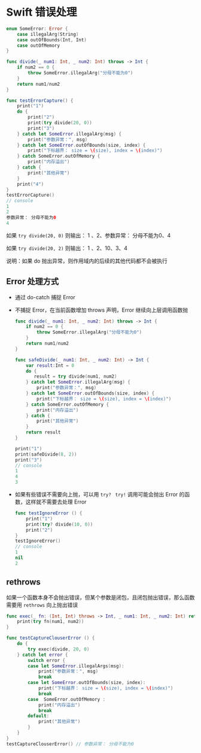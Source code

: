 # Swift 错误处理

```swift
enum SomeError: Error {
    case illegalArg(String)
    case outOfBounds(Int, Int)
    case outOfMemory
}

func divide(_ num1: Int, _ num2: Int) throws -> Int {
    if num2 == 0 {
        throw SomeError.illegalArg("分母不能为0")
    }
    return num1/num2
}

func testErrorCapture() {
    print("1")
    do {
        print("2")
        print(try divide(20, 0))
        print("3")
    } catch let SomeError.illegalArg(msg) {
        print("参数异常：", msg)
    } catch let SomeError.outOfBounds(size, index) {
        print("下标越界： size = \(size), index = \(index)")
    } catch SomeError.outOfMemory {
        print("内存溢出")
    } catch {
        print("其他异常")
    }
    print("4")
}
testErrorCapture()
// console
1
2
参数异常： 分母不能为0
4
```

如果 `try divide(20, 0)` 则输出： 1 、2、参数异常： 分母不能为0、4

如果 `try divide(20, 2)` 则输出： 1 、2、10、3、4

说明：如果 do 抛出异常，则作用域内的后续的其他代码都不会被执行



## Error 处理方式

- 通过 do-catch 捕捉 Error

- 不捕捉 Error，在当前函数增加 throws 声明，Error 继续向上层调用函数抛

  ```swift
  func divide(_ num1: Int, _ num2: Int) throws -> Int {
      if num2 == 0 {
          throw SomeError.illegalArg("分母不能为0")
      }
      return num1/num2
  }
  
  func safeDivide(_ num1: Int, _ num2: Int) -> Int {
      var result:Int = 0
      do {
         result = try divide(num1, num2)
      } catch let SomeError.illegalArg(msg) {
          print("参数异常：", msg)
      } catch let SomeError.outOfBounds(size, index) {
          print("下标越界： size = \(size), index = \(index)")
      } catch SomeError.outOfMemory {
          print("内存溢出")
      } catch {
          print("其他异常")
      }
      return result
  }
  
  print("1")
  print(safeDivide(8, 2))
  print("3")
  // console
  1
  4
  3
  ```

- 如果有些错误不需要向上抛，可以用 `try?` ` try!` 调用可能会抛出 Error 的函数，这样就不需要去处理 Error

  ```swift
  func testIgnoreError () {
      print("1")
      print(try? divide(10, 0))
      print("2")
  }
  testIgnoreError()
  // console
  1
  nil
  2
  ```



## rethrows

如果一个函数本身不会抛出错误，但某个参数是闭包，且闭包抛出错误，那么函数需要用 `rethrows` 向上抛出错误

```swift
func exec(_ fn: (Int, Int) throws -> Int, _ num1: Int, _ num2: Int) rethrows {
    print(try fn(num1, num2))
}

func testCaptureClouserError () {
    do {
        try exec(divide, 20, 0)
    } catch let error {
        switch error {
        case let SomeError.illegalArgs(msg):
            print("参数异常：", msg)
            break
        case let SomeError.outOfBounds(size, index):
            print("下标越界： size = \(size), index = \(index)")
            break
        case  SomeError.outOfMemory :
            print("内存溢出")
            break
        default:
            print("其他异常")
        }
    }
}
testCaptureClouserError() // 参数异常： 分母不能为0
```

